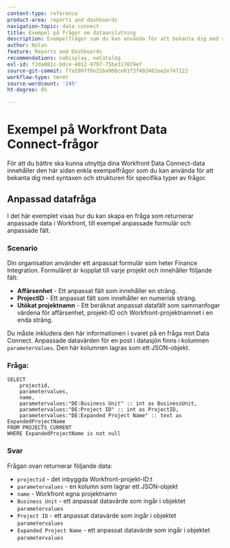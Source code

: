 ```yaml
---
content-type: reference
product-area: reports and dashboards
navigation-topic: data connect
title: Exempel på frågor om dataanslutning
description: Exempelfrågor som du kan använda för att bekanta dig med syntaxen och strukturen för specifika typer av frågor.
author: Nolan
feature: Reports and Dashboards
recommendations: noDisplay, noCatalog
exl-id: f2da081c-bdce-4012-9797-75be317079ef
source-git-commit: ffa599ff0e25ba960ce01f3f492482ee2e747122
workflow-type: tm+mt
source-wordcount: '245'
ht-degree: 0%

---
```


# Exempel på Workfront Data Connect-frågor

För att du bättre ska kunna utnyttja dina Workfront Data Connect-data innehåller den här sidan enkla exempelfrågor som du kan använda för att bekanta dig med syntaxen och strukturen för specifika typer av frågor.

## Anpassad datafråga

I det här exemplet visas hur du kan skapa en fråga som returnerar anpassade data i Workfront, till exempel anpassade formulär och anpassade fält.

### Scenario

Din organisation använder ett anpassat formulär som heter Finance Integration. Formuläret är kopplat till varje projekt och innehåller följande fält:

* **Affärsenhet** - Ett anpassat fält som innehåller en sträng.
* **ProjectID** - Ett anpassat fält som innehåller en numerisk sträng.
* **Utökat projektnamn** - Ett beräknat anpassat datafält som sammanfogar värdena för affärsenhet, projekt-ID och Workfront-projektnamnet i en enda sträng.

Du måste inkludera den här informationen i svaret på en fråga mot Data Connect. Anpassade datavärden för en post i datasjön finns i kolumnen `parameterValues`. Den här kolumnen lagras som ett JSON-objekt.

### Fråga:

```
SELECT
    projectid,
    parametervalues,
    name,
    parametervalues:"DE:Business Unit" :: int as BusinessUnit,
    parametervalues:"DE:Project ID" :: int as ProjectID,
    parametervalues:"DE:Expanded Project Name" :: text as ExpandedProjectName
FROM PROJECTS_CURRENT
WHERE ExpandedProjectName is not null
```

### Svar

Frågan ovan returnerar följande data:

* `projectid` - det inbyggda Workfront-projekt-ID:t
* `parametervalues` - en kolumn som lagrar ett JSON-objekt
* `name` - Workfront egna projektnamn
* `Business Unit` - ett anpassat datavärde som ingår i objektet `parametervalues`
* `Project ID` - ett anpassat datavärde som ingår i objektet `parametervalues`
* `Expanded Project Name` - ett anpassat datavärde som ingår i objektet `parametervalues`

<!--## Task query 

Join the project and (assignedTo) users tables into a simple task list.



## Hours query

Join owner (users), hour type, and portfolio tables to provide a sum of hours by user and portfolio for the current year.



## Document approvals query

Measure the cycle time and average number of review cycles per asset.-->
